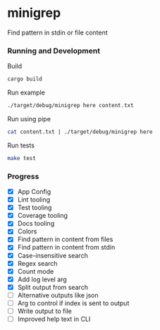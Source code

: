 # minigrep

Find pattern in stdin or file content

### Running and Development

Build
```bash
cargo build
```

Run example
```bash
./target/debug/minigrep here content.txt
```

Run using pipe
```bash
cat content.txt | ./target/debug/minigrep here
```

Run tests
```bash
make test
```

### Progress

- [x] App Config
- [x] Lint tooling
- [x] Test tooling
- [x] Coverage tooling
- [x] Docs tooling
- [x] Colors
- [x] Find pattern in content from files
- [x] Find pattern in content from stdin
- [x] Case-insensitive search
- [x] Regex search
- [x] Count mode
- [x] Add log level arg
- [x] Split output from search
- [ ] Alternative outputs like json
- [ ] Arg to control if index is sent to output
- [ ] Write output to file
- [ ] Improved help text in CLI
